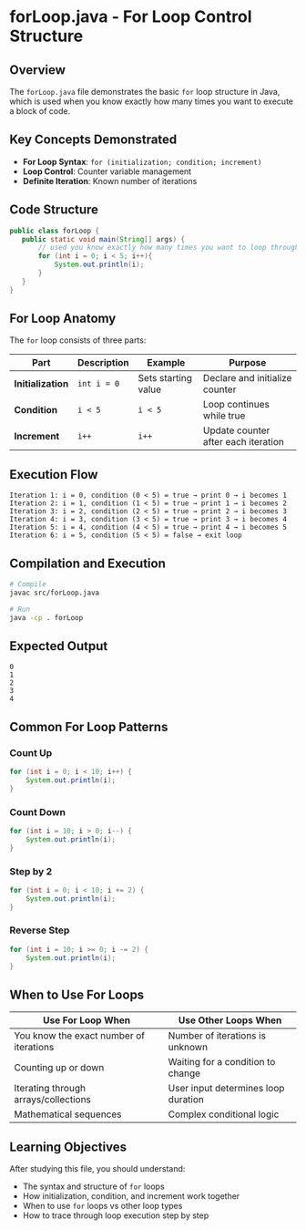 # forLoop.java - For Loop Control Structure

## Overview

The `forLoop.java` file demonstrates the basic `for` loop structure in Java, which is used when you know exactly how many times you want to execute a block of code.

## Key Concepts Demonstrated

- **For Loop Syntax**: `for (initialization; condition; increment)`
- **Loop Control**: Counter variable management
- **Definite Iteration**: Known number of iterations

## Code Structure

```java
public class forLoop {
   public static void main(String[] args) {
       // used you know exactly how many times you want to loop through a block of code
       for (int i = 0; i < 5; i++){
           System.out.println(i);
       }
   } 
}
```

## For Loop Anatomy

The `for` loop consists of three parts:

| Part | Description | Example | Purpose |
|------|-------------|---------|---------|
| **Initialization** | `int i = 0` | Sets starting value | Declare and initialize counter |
| **Condition** | `i < 5` | `i < 5` | Loop continues while true |
| **Increment** | `i++` | `i++` | Update counter after each iteration |

## Execution Flow

```
Iteration 1: i = 0, condition (0 < 5) = true → print 0 → i becomes 1
Iteration 2: i = 1, condition (1 < 5) = true → print 1 → i becomes 2
Iteration 3: i = 2, condition (2 < 5) = true → print 2 → i becomes 3
Iteration 4: i = 3, condition (3 < 5) = true → print 3 → i becomes 4
Iteration 5: i = 4, condition (4 < 5) = true → print 4 → i becomes 5
Iteration 6: i = 5, condition (5 < 5) = false → exit loop
```

## Compilation and Execution

```bash
# Compile
javac src/forLoop.java

# Run
java -cp . forLoop
```

## Expected Output

```
0
1
2
3
4
```

## Common For Loop Patterns

### Count Up
```java
for (int i = 0; i < 10; i++) {
    System.out.println(i);
}
```

### Count Down
```java
for (int i = 10; i > 0; i--) {
    System.out.println(i);
}
```

### Step by 2
```java
for (int i = 0; i < 10; i += 2) {
    System.out.println(i);
}
```

### Reverse Step
```java
for (int i = 10; i >= 0; i -= 2) {
    System.out.println(i);
}
```

## When to Use For Loops

| Use For Loop When | Use Other Loops When |
|-------------------|---------------------|
| You know the exact number of iterations | Number of iterations is unknown |
| Counting up or down | Waiting for a condition to change |
| Iterating through arrays/collections | User input determines loop duration |
| Mathematical sequences | Complex conditional logic |

## Learning Objectives

After studying this file, you should understand:
- The syntax and structure of `for` loops
- How initialization, condition, and increment work together
- When to use `for` loops vs other loop types
- How to trace through loop execution step by step
